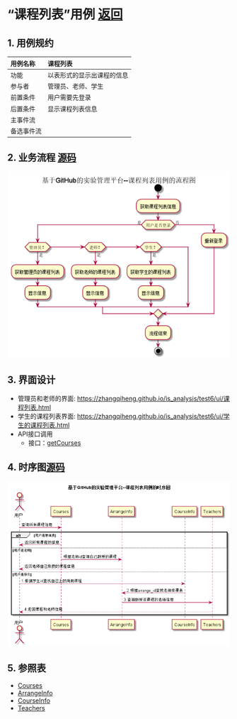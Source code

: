 # “课程列表”用例 [返回](../README.md)
## 1. 用例规约

|用例名称|课程列表|
|:--|:--|
|功能|以表形式的显示出课程的信息|
|参与者|管理员、老师、学生|
|前置条件|用户需要先登录|
|后置条件| 显示课程列表信息|
|主事件流| |
|备选事件流| |

## 2. 业务流程 [源码](../流程图/课程列表.puml)
![课程列表流程图](../流程图/课程列表.png)

## 3. 界面设计
- 管理员和老师的界面: https://zhangqiheng.github.io/is_analysis/test6/ui/课程列表.html
- 学生的课程列表界面: https://zhangqiheng.github.io/is_analysis/test6/ui/学生的课程列表.html
- API接口调用
    - 接口：[getCourses](../接口/getCourses.md)

## 4. 时序图[源码](../时序图/课程列表.puml)
![课程列表时序图](../时序图/课程列表.png)

## 5. 参照表

- [Courses](../数据库设计/sql.md/#Courses)
- [ArrangeInfo](../数据库设计/sql.md/#ArrangeInfo)
- [CourseInfo](../数据库设计/sql.md/#CourseInfo)
- [Teachers](../数据库设计/sql.md/#Teachers)